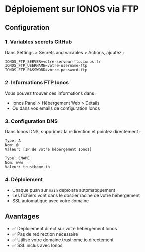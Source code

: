 # Déploiement sur IONOS via FTP

## Configuration

### 1. Variables secrets GitHub
Dans Settings > Secrets and variables > Actions, ajoutez :

```
IONOS_FTP_SERVER=votre-serveur-ftp.ionos.fr
IONOS_FTP_USERNAME=votre-username-ftp
IONOS_FTP_PASSWORD=votre-password-ftp
```

### 2. Informations FTP Ionos
Vous pouvez trouver ces informations dans :
- Ionos Panel > Hébergement Web > Détails
- Ou dans vos emails de configuration Ionos

### 3. Configuration DNS
Dans Ionos DNS, supprimez la redirection et pointez directement :
```
Type: A
Nom: @
Valeur: [IP de votre hébergement Ionos]

Type: CNAME
Nom: www
Valeur: trusthome.io
```

### 4. Déploiement
- Chaque push sur `main` déploiera automatiquement
- Les fichiers vont dans le dossier racine de votre hébergement
- SSL automatique avec votre domaine

## Avantages
- ✅ Déploiement direct sur votre hébergement Ionos
- ✅ Pas de redirection nécessaire
- ✅ Utilise votre domaine trusthome.io directement
- ✅ SSL inclus avec Ionos